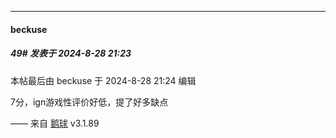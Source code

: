 ﻿
*****

####  beckuse  
##### 49#       发表于 2024-8-28 21:23

 本帖最后由 beckuse 于 2024-8-28 21:24 编辑 

7分，ign游戏性评价好低，提了好多缺点

—— 来自 [鹅球](https://www.pgyer.com/GcUxKd4w) v3.1.89


